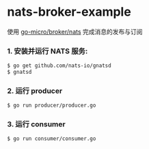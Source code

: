 # nats-broker-example

使用 [go-micro/broker/nats](https://godoc.org/github.com/micro/go-micro/broker#Broker) 完成消息的发布与订阅

### 1. 安装并运行 NATS 服务:
``` sh
$ go get github.com/nats-io/gnatsd
$ gnatsd
```

### 2. 运行 producer
``` sh
$ go run producer/producer.go
```

### 3. 运行 consumer
``` sh
$ go run consumer/consumer.go
```
